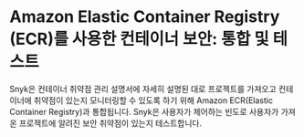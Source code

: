 # Amazon Elastic Container Registry (ECR)를 사용한 컨테이너 보안: 통합 및 테스트

Snyk은 컨테이너 취약점 관리 설명서에 자세히 설명된 대로 프로젝트를 가져오고 컨테이너에 취약점이 있는지 모니터링할 수 있도록 하기 위해 Amazon ECR(Elastic Container Registry)과 통합됩니다. Snyk은 사용자가 제어하는 빈도로 사용자가 가져온 프로젝트에 알려진 보안 취약점이 있는지 테스트합니다.
